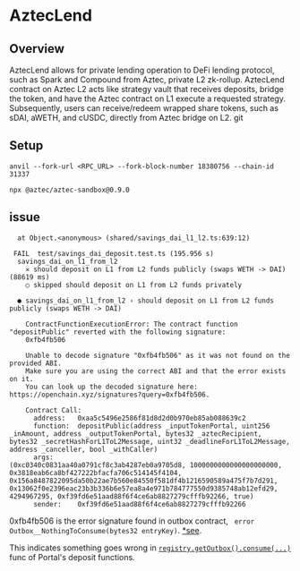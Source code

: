 # AztecLend

## Overview

AztecLend allows for private lending operation to DeFi lending protocol, such as Spark and Compound from Aztec, private L2 zk-rollup. AztecLend contract on Aztec L2 acts like strategy vault that receives deposits, bridge the token, and have the Aztec contract on L1 execute a requested strategy. Subsequently, users can receive/redeem wrapped share tokens, such as sDAI, aWETH, and cUSDC, directly from Aztec bridge on L2.
git

## Setup

```shell
anvil --fork-url <RPC_URL> --fork-block-number 18380756 --chain-id 31337
```

```shell
npx @aztec/aztec-sandbox@0.9.0
```

## issue

```shell
  at Object.<anonymous> (shared/savings_dai_l1_l2.ts:639:12)

 FAIL  test/savings_dai_deposit.test.ts (195.956 s)
  savings_dai_on_l1_from_l2
    ✕ should deposit on L1 from L2 funds publicly (swaps WETH -> DAI) (88619 ms)
    ○ skipped should deposit on L1 from L2 funds privately

  ● savings_dai_on_l1_from_l2 › should deposit on L1 from L2 funds publicly (swaps WETH -> DAI)

    ContractFunctionExecutionError: The contract function "depositPublic" reverted with the following signature:
    0xfb4fb506

    Unable to decode signature "0xfb4fb506" as it was not found on the provided ABI.
    Make sure you are using the correct ABI and that the error exists on it.
    You can look up the decoded signature here: https://openchain.xyz/signatures?query=0xfb4fb506.

    Contract Call:
      address:   0xaa5c5496e2586f81d8d2d0b970eb85ab088639c2
      function:  depositPublic(address _inputTokenPortal, uint256 _inAmount, address _outputTokenPortal, bytes32 _aztecRecipient, bytes32 _secretHashForL1ToL2Message, uint32 _deadlineForL1ToL2Message, address _canceller, bool _withCaller)
      args:                   (0xc0340c0831aa40a0791cf8c3ab4287eb0a9705d8, 1000000000000000000000, 0x3818eab6ca8bf427222bfacfa706c514145f4104, 0x156a8487822095da50b22ae7b560e84550f581df4b1216590589a475f7b7d291, 0x13062f0e2396eac23b3b336b6e57ea8a4e971b784777550d9385748ab12efd29, 4294967295, 0xf39fd6e51aad88f6f4ce6ab8827279cfffb92266, true)
      sender:    0xf39fd6e51aad88f6f4ce6ab8827279cfffb92266

```

0xfb4fb506 is the error signature found in outbox contract, ` error Outbox__NothingToConsume(bytes32 entryKey)`. [\*see](https://github.com/AztecProtocol/aztec-packages/blob/7042bc6130f8473b6c59bf9a0146ea8b2c3c7483/l1-contracts/src/core/libraries/Errors.sol#L39).

This indicates something goes wrong in [`registry.getOutbox().consume(...)`](https://github.com/porco-rosso-j/aztec-lend/blob/d59fb120c8a73ba8074a8f685a298dda356580df/l1-contracts/contracts/spark/SavingsDAIPortal.sol#L96) func of Portal's deposit functions.

